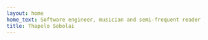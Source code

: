 ```yaml
---
layout: home
home_text: Software engineer, musician and semi-frequent reader
title: Thapelo Sebolai
---
```

